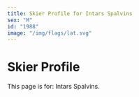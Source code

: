```yaml
---
title: Skier Profile for Intars Spalvins
sex: "M"
id: "1988"
image: "/img/flags/lat.svg" 
---
```


# Skier Profile

This page is for: Intars Spalvins.
    
